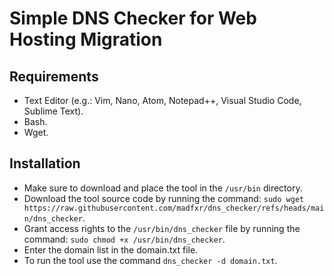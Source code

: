# Simple DNS Checker for Web Hosting Migration

## Requirements
- Text Editor (e.g.: Vim, Nano, Atom, Notepad++, Visual Studio Code, Sublime Text).
- Bash.
- Wget.

## Installation
- Make sure to download and place the tool in the ``/usr/bin`` directory.
- Download the tool source code by running the command: ``sudo wget https://raw.githubusercontent.com/madfxr/dns_checker/refs/heads/main/dns_checker``.
- Grant access rights to the ``/usr/bin/dns_checker`` file by running the command: ``sudo chmod +x /usr/bin/dns_checker``.
- Enter the domain list in the domain.txt file.
- To run the tool use the command ``dns_checker -d domain.txt``.
